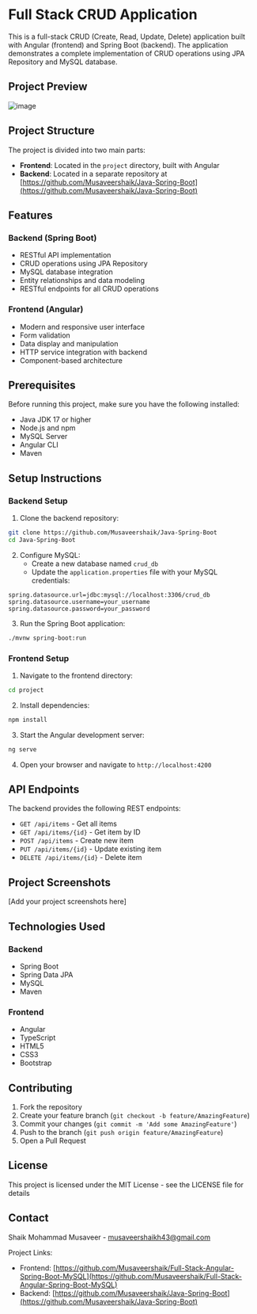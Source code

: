 # Full Stack CRUD Application

This is a full-stack CRUD (Create, Read, Update, Delete) application built with Angular (frontend) and Spring Boot (backend). The application demonstrates a complete implementation of CRUD operations using JPA Repository and MySQL database.

## Project Preview

![image](https://github.com/user-attachments/assets/50036d51-c5c2-405f-8d71-2733ffea94ba)

## Project Structure

The project is divided into two main parts:
- **Frontend**: Located in the `project` directory, built with Angular
- **Backend**: Located in a separate repository at [https://github.com/Musaveershaik/Java-Spring-Boot](https://github.com/Musaveershaik/Java-Spring-Boot)

## Features

### Backend (Spring Boot)
- RESTful API implementation
- CRUD operations using JPA Repository
- MySQL database integration
- Entity relationships and data modeling
- RESTful endpoints for all CRUD operations

### Frontend (Angular)
- Modern and responsive user interface
- Form validation
- Data display and manipulation
- HTTP service integration with backend
- Component-based architecture

## Prerequisites

Before running this project, make sure you have the following installed:
- Java JDK 17 or higher
- Node.js and npm
- MySQL Server
- Angular CLI
- Maven

## Setup Instructions

### Backend Setup

1. Clone the backend repository:
```bash
git clone https://github.com/Musaveershaik/Java-Spring-Boot
cd Java-Spring-Boot
```

2. Configure MySQL:
   - Create a new database named `crud_db`
   - Update the `application.properties` file with your MySQL credentials:
```properties
spring.datasource.url=jdbc:mysql://localhost:3306/crud_db
spring.datasource.username=your_username
spring.datasource.password=your_password
```

3. Run the Spring Boot application:
```bash
./mvnw spring-boot:run
```

### Frontend Setup

1. Navigate to the frontend directory:
```bash
cd project
```

2. Install dependencies:
```bash
npm install
```

3. Start the Angular development server:
```bash
ng serve
```

4. Open your browser and navigate to `http://localhost:4200`

## API Endpoints

The backend provides the following REST endpoints:

- `GET /api/items` - Get all items
- `GET /api/items/{id}` - Get item by ID
- `POST /api/items` - Create new item
- `PUT /api/items/{id}` - Update existing item
- `DELETE /api/items/{id}` - Delete item

## Project Screenshots

[Add your project screenshots here]

## Technologies Used

### Backend
- Spring Boot
- Spring Data JPA
- MySQL
- Maven

### Frontend
- Angular
- TypeScript
- HTML5
- CSS3
- Bootstrap

## Contributing

1. Fork the repository
2. Create your feature branch (`git checkout -b feature/AmazingFeature`)
3. Commit your changes (`git commit -m 'Add some AmazingFeature'`)
4. Push to the branch (`git push origin feature/AmazingFeature`)
5. Open a Pull Request

## License

This project is licensed under the MIT License - see the LICENSE file for details

## Contact

Shaik Mohammad Musaveer - musaveershaikh43@gmail.com

Project Links:
- Frontend: [https://github.com/Musaveershaik/Full-Stack-Angular-Spring-Boot-MySQL](https://github.com/Musaveershaik/Full-Stack-Angular-Spring-Boot-MySQL)
- Backend: [https://github.com/Musaveershaik/Java-Spring-Boot](https://github.com/Musaveershaik/Java-Spring-Boot) 
